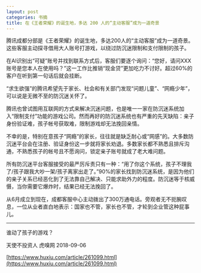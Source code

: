 ```yaml
---
layout: post
categories: 书摘
title: 在《王者荣耀》的诞生地，多达 200 人的“主动客服”成为一道奇景
---
```


腾讯成都分部是《王者荣耀》的诞生地，多达200人的“主动客服”成为一道奇景。这些客服主动探寻借用大人账号打游戏，以绕过防沉迷限制和支付限制的孩子。

在AI识别出“可疑”账号并找到联系方式后，客服们要逐个询问：“您好，请问XXX账号是您本人在使用吗？”这一工作比推销“现金贷”更加吃力不讨好。超过60%的客户在听到第一句话后就会挂断。

“求生欲强”的腾讯希望先于家长、社会和有关部门发现“问题儿童”、“网瘾少年”，可以说是无微不至的防沉迷关怀了。

腾讯也曾试图用互联网的方式来解决沉迷问题，也是唯一一家在防沉迷系统加入“限制支付”功能的游戏公司。然而再好的防沉迷系统也有严重的先天缺陷：亲子身份验证难，孩子帐号获取难，限制游戏却无法挽回亲情。

不幸的是，特别在意孩子“网瘾”的家长，往往就是缺乏耐心或“网感”的。大多数防沉迷平台会在注册、验证身份这一步就将家长劝退。多数家长都不熟悉且排斥沟通，不熟悉孩子的帐号且不愿询问，锁定亲子账号就成了老大难问题。

所有防沉迷平台客服接受的最严厉斥责只有一种：“用了你这个系统，孩子不理我了/孩子跟我大吵一架/孩子离家出走了。”90%的家长找到防沉迷系统，是因为他们的亲子关系已经恶化到了无法靠自己解决、只能求助外力的程度。防沉迷等于核威慑，当你需要它爆炸时，结果已经无法挽回了。

从6月成立到现在，成都客服中心主动拨出了300万通电话。旁观者无不扼腕叹息，一位从业者直白地表示：国家也不管，家长也不管，才轮到企业管这种屁事儿。

---

谁动了孩子的游戏？

天使不投资人 虎嗅网 2018-09-06

[https://www.huxiu.com/article/261099.html](https://www.huxiu.com/article/261099.html)